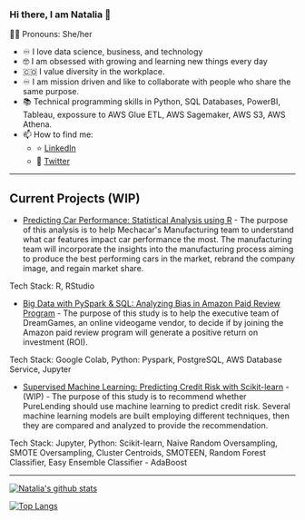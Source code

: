 ### Hi there, I am Natalia 👋
:curly_haired_woman: Pronouns: She/her

- :infinity: I love data science, business, and technology
- :nerd_face: I am obsessed with growing and learning new things every day
- :colombia: I value diversity in the workplace. 
- :infinity: I am mission driven and like to collaborate with people who share the same purpose.
- :books: Technical programming skills in Python, SQL Databases, PowerBI, Tableau, expossure to AWS Glue ETL, AWS Sagemaker, AWS S3, AWS Athena.
- 📫 How to find me: 
  - :star: [LinkedIn](https://www.linkedin.com/in/natalia-velasquez/)
  - :newspaper: [Twitter](https://twitter.com/NatiVelasquez18)
  
  
---

  ## Current Projects (WIP)
  
  

* [Predicting Car Performance: Statistical Analysis using R](https://github.com/NataliaVelasquez18/Car_Data_Statistical_Analysis) - The purpose of this analysis is to help Mechacar's Manufacturing team to understand what car features impact car performance the most. The manufacturing team will incorporate the insights into the manufacturing process aiming to produce the best performing cars in the market, rebrand the company image, and regain market share.

Tech Stack: R, RStudio


* [Big Data with PySpark & SQL: Analyzing Bias in Amazon Paid Review Program](https://github.com/NataliaVelasquez18/Amazon-Reviews-ETL) - The purpose of this study is to help the executive team of DreamGames, an online videogame vendor, to decide if by joining the Amazon paid review program will generate a positive return on investment (ROI).

Tech Stack: Google Colab, Python: Pyspark, PostgreSQL, AWS Database Service, Jupyter

* [Supervised Machine Learning: Predicting Credit Risk with Scikit-learn](https://github.com/NataliaVelasquez18/credit-risk) - (WIP) - The purpose of this study is to recommend whether PureLending should use machine learning to predict credit risk. Several machine learning models are built employing different techniques, then they are compared and analyzed to provide the recommendation. 

Tech Stack: Jupyter, Python: Scikit-learn, Naive Random Oversampling, SMOTE Oversampling, Cluster Centroids, SMOTEEN, Random Forest Classifier, Easy Ensemble Classifier - AdaBoost


---

[![Natalia's github stats](https://github-readme-stats.vercel.app/api?username=NataliaVelasquez18&count_private=true&show_icons=true&theme=radical&hide_rank=false)](https://github.com/NataliaVelasquez18/github-readme-stats)

[![Top Langs](https://github-readme-stats.vercel.app/api/top-langs/?username=NataliaVelasquez18)](https://github.com/NataliaVelasquez18/github-readme-stats)

